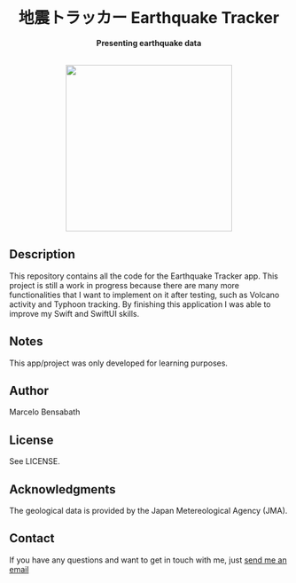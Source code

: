 <div align="center">
    <br>
    <h1>地震トラッカー Earthquake Tracker</h1>
    <p>
        <b>Presenting earthquake data</b>
    </p>
    <br>
    <img src="Assets/title_image.png" width="300">
    <br>
</div>

## Description

This repository contains all the code for the Earthquake Tracker app.
This project is still a work in progress because there are many more functionalities that I want to implement on it after testing, such as Volcano activity and Typhoon tracking.
By finishing this application I was able to improve my Swift and SwiftUI skills.

## Notes
This app/project was only developed for learning purposes.

## Author
Marcelo Bensabath

## License
See LICENSE.

## Acknowledgments
The geological data is provided by the Japan Metereological Agency (JMA).

## Contact
If you have any questions and want to get in touch with me, just [send me an email](mailto:marcelob465@gmail.com)
